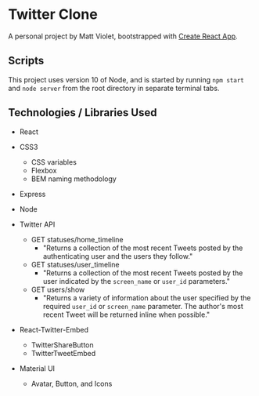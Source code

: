 # Twitter Clone

A personal project by Matt Violet, bootstrapped with [Create React App](https://github.com/facebook/create-react-app).

## Scripts

This project uses version 10 of Node, and is started by running `npm start` and `node server` from the root directory in separate terminal tabs.

## Technologies / Libraries Used

* React

* CSS3
  * CSS variables
  * Flexbox
  * BEM naming methodology

* Express

* Node

* Twitter API
  * GET statuses/home_timeline
    * "Returns a collection of the most recent Tweets posted by the authenticating user and the users they follow."
  * GET statuses/user_timeline
    * "Returns a collection of the most recent Tweets posted by the user indicated by the `screen_name` or `user_id` parameters."
  * GET users/show
    * "Returns a variety of information about the user specified by the required `user_id` or `screen_name` parameter. The author's most recent Tweet will be returned inline when possible." 

* React-Twitter-Embed
  * TwitterShareButton
  * TwitterTweetEmbed

* Material UI
  * Avatar, Button, and Icons